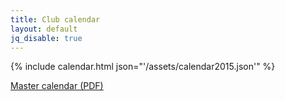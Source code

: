 ```yaml
---
title: Club calendar
layout: default
jq_disable: true
---
```


{% include calendar.html json="'/assets/calendar2015.json'" %}

[Master calendar (PDF)](/assets/calendar2016.pdf)
